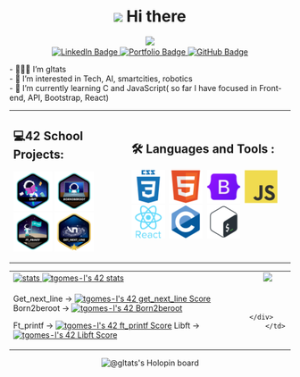 <h1 align="center">
  <img src="https://media.giphy.com/media/hvRJCLFzcasrR4ia7z/giphy.gif" width="30px"/>
  Hi there
</h1>

<div align="center">
      <img src="https://media.giphy.com/media/C4aIGJk8IIAzAWkiHS/giphy.gif" width="200"/>
</div>

<div id="badges" align="center">
  <a href="https://www.linkedin.com/in/tatiana-s-gomes-lima-1a952117a">
    <img src="https://img.shields.io/badge/LinkedIn-blue?style=for-the-badge&logo=linkedin&logoColor=white" alt="LinkedIn Badge"/>
  </a>
  <a href="https://gltats-portfolio.netlify.app/">
    <img src="https://img.shields.io/badge/-Gltats-ED10F5?style=for-the-badge" alt="Portfolio Badge"/>
  </a>
  <a href="https://github.com/gltats?tab=repositories">
  <img src="https://img.shields.io/badge/-Github-blueviolet?style=for-the-badge&logo=github&logoColor=white" alt="GitHub Badge"/>
  </a>
</div>

<p>
- 👩🏻‍💻 I’m gltats <br>
- 👀 I’m interested in Tech, AI, smartcities, robotics<br>
- 🌱 I’m currently learning C and JavaScript( so far I have focused in Front-end, API, Bootstrap, React)<br>
</p>

  
<table align="center">
  <tr>
    <td>
   <div>
      <h2> 💻42 School Projects:</h2>
      <p>
        <img src="https://github.com/mcombeau/mcombeau/blob/main/42_badges/libfte.png" alt="Libft" width="70" height="70"/>
        <img src="https://github.com/mcombeau/mcombeau/blob/main/42_badges/born2beroote.png" alt="Born2beRoot" width="70" height="70"/>
        <img src="https://github.com/mcombeau/mcombeau/blob/main/42_badges/ft_printfe.png" alt="Ft_printf" width="70" height="70"/>
        <img src="https://github.com/mcombeau/mcombeau/blob/main/42_badges/get_next_linem.png" alt="Get_next_line" width="70" height="70"/>
      </p>
      </div>
    </td>
  <td>
    </td>
    <td>
    <div>
     <h2> 🛠️ Languages and Tools : </h2>
          <p>
            <img src="https://github.com/devicons/devicon/blob/master/icons/css3/css3-plain-wordmark.svg"  title="CSS3" alt="CSS" width="60" height="60"/>&nbsp;
            <img src="https://github.com/devicons/devicon/blob/master/icons/html5/html5-original.svg" title="HTML5" alt="HTML" width="60" height="60"/>&nbsp;
            <img src="https://github.com/devicons/devicon/blob/master/icons/bootstrap/bootstrap-original.svg" title="bootstrap" alt="bootstrap" width="60" height="60"/>&nbsp;
            <img src="https://github.com/devicons/devicon/blob/master/icons/javascript/javascript-original.svg" title="javascript" alt="javascript" width="60" height="60"/>&nbsp;
            <img src="https://github.com/devicons/devicon/blob/master/icons/react/react-original-wordmark.svg" title="react" alt="react" width="60" height="60"/>&nbsp;
             <img src="https://github.com/devicons/devicon/blob/master/icons/c/c-original.svg" title="c" alt="c" width="60" height="60"/>&nbsp;
            <img src="https://github.com/devicons/devicon/blob/master/icons/bash/bash-original.svg" title="bash" alt="bash" width="60" height="60"/>&nbsp;
        </p>
      </div>
    </td>
  </tr>
</table>
  
<table>
  <tr>
    <td>
      <div>
        <a href= https://git.io/streak-stats>
          <img src="http://github-readme-streak-stats.herokuapp.com?user=gltats&theme=dark" title="stats"/>
        </a>
        <a href="https://github.com/JaeSeoKim/badge42"><img src="https://badge42.vercel.app/api/v2/clcywvoie00060glbwchnpqyy/stats?cursusId=21&coalitionId=149" alt="tgomes-l's 42 stats" />
        </a>
        </div> 
    </td>
    <td>
      <div align="center">
          <img src="https://media.giphy.com/media/wwg1suUiTbCY8H8vIA/giphy-downsized-large.gif" width="400"/>
      </div>
    </td>
  </tr>
  <tr>
       <td>
         <div>
           <p> Get_next_line ->
           <a href="https://github.com/JaeSeoKim/badge42"><img src="https://badge42.vercel.app/api/v2/clcywvoie00060glbwchnpqyy/project/2933125" alt="tgomes-l's 42 get_next_line Score" /></a> 
             Born2beroot ->
           <a href="https://github.com/JaeSeoKim/badge42"><img src="https://badge42.vercel.app/api/v2/clcywvoie00060glbwchnpqyy/project/2925416" alt="tgomes-l's 42 Born2beroot" /></a>
           </p>
           <p> Ft_printf ->
             <a href="https://github.com/JaeSeoKim/badge42"><img src="https://badge42.vercel.app/api/v2/clcywvoie00060glbwchnpqyy/project/2927273" alt="tgomes-l's 42 ft_printf Score" /></a> 
           Libft ->
           <a href="https://github.com/JaeSeoKim/badge42"><img src="https://badge42.vercel.app/api/v2/clcywvoie00060glbwchnpqyy/project/2912077" alt="tgomes-l's 42 Libft Score" /></a>
           </p>
         </div>
       </td>
        <td>
          <div>
 
          </div>
        </td>
  </tr>
</table>

<div align="center">
<img src="https://holopin.me/gltats" alt="@gltats's Holopin board" width="800" height="200">
</div>





<!---
gltats/gltats is a ✨ special ✨ repository because its `README.md` (this file) appears on your GitHub profile.
You can click the Preview link to take a look at your changes.
--->
